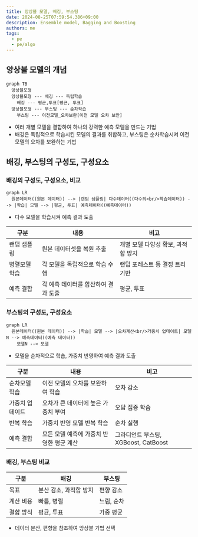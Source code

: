 ```yaml
---
title: 앙상블 모델, 배깅, 부스팅
date: 2024-08-25T07:59:54.386+09:00
description: Ensemble model, Bagging and Boosting
authors: me
tags:
  - pe
  - pe/algo
---
```


## 앙상블 모델의 개념

```mermaid
graph TB
  앙상블모형
  앙상블모형 --- 배깅 --- 독립학습
    배깅 --- 평균,투표[평균, 투표]
  앙상블모형 --- 부스팅 --- 순차학습
    부스팅 --- 이전모델_오차보완[이전 모델 오차 보안]
```

- 여러 개별 모델을 결합하여 하나의 강력한 예측 모델을 만드는 기법
- 배깅은 독립적으로 학습시킨 모델의 결과를 취합하고, 부스팅은 순차학습시켜 이전 모델의 오차를 보완하는 기법

## 배깅, 부스팅의 구성도, 구성요소

### 배깅의 구성도, 구성요소, 비교

```mermaid
graph LR
  원본데이터((원본 데이터)) --> |랜덤 샘플링| 다수데이터((다수의<br/>학습데이터)) --> |학습| 모델 --> |평균, 투표| 예측데이터((예측데이터))
```

- 다수 모델을 학습시켜 예측 결과 도출

| 구분 | 내용 | 비고 |
| --- | --- | --- |
| 랜덤 샘플링 | 원본 데이터셋을 복원 추출 | 개별 모델 다양성 확보, 과적합 방지 |
| 병렬모델학습 | 각 모델을 독립적으로 학습 수행 | 랜덤 포레스트 등 결정 트리 기반 |
| 예측 결합 | 각 예측 데이터를 합산하여 결과 도출 | 평균, 투표 |

### 부스팅의 구성도, 구성요소

```mermaid
graph LR
  원본데이터((원본 데이터)) --> |학습| 모델 --> |오차계산<br/>가중치 업데이트| 모델N --> 예측데이터((예측 데이터))
    모델N --> 모델
```

- 모델을 순차적으로 학습, 가중치 반영하여 예측 결과 도출

| 구분 | 내용 | 비고 |
| --- | --- | --- |
| 순차모델 학습 | 이전 모델의 오차를 보완하여 학습 | 오차 감소 |
| 가중치 업데이트 | 오차가 큰 데이터에 높은 가중치 부여 | 오답 집중 학습 |
| 반복 학습 | 가중치 반영 모델 반복 학습 | 순차 실행 |
| 예측 결합 | 모든 모델 예측에 가중치 반영한 평균 계산 | 그라디언트 부스팅, XGBoost, CatBoost |

### 배깅, 부스팅 비교

| 구분 | 배깅 | 부스팅 |
| --- | --- | --- |
| 목표 | 분산 감소, 과적합 방지 | 편향 감소 |
| 계산 비용 | 빠름, 병렬 | 느림, 순차 |
| 결합 방식 | 평균, 투표 | 가중 평균 |

- 데이터 분산, 편향을 참조하여 앙상블 기법 선택
